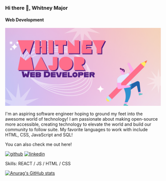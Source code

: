 ### Hi there 👋, Whitney Major
#### Web Development
![Web Development](https://github.com/whitmajor/Whitney-Alexis-Major/blob/main/My%20project-1.png)

I'm an aspiring software engineer hoping to ground my feet into the awesome world of technology! I am passionate about making open-source more accessible, creating technology to elevate the world and build our community to follow suite. My favorite languages to work with include HTML, CSS, JavaScript and SQL!



You can also check me out here!


[<img src='https://cdn.jsdelivr.net/npm/simple-icons@3.0.1/icons/github.svg' alt='github' height='40'>](https://github.com/whitmajor)  [<img src='https://cdn.jsdelivr.net/npm/simple-icons@3.0.1/icons/linkedin.svg' alt='linkedin' height='40'>](https://www.linkedin.com/in/whitney-major/)  


Skills: REACT / JS / HTML / CSS

[![Anurag's GitHub stats](https://github-readme-stats.vercel.app/api?username=whitmajor)](https://github.com/whitmajor/github-readme-stats)
